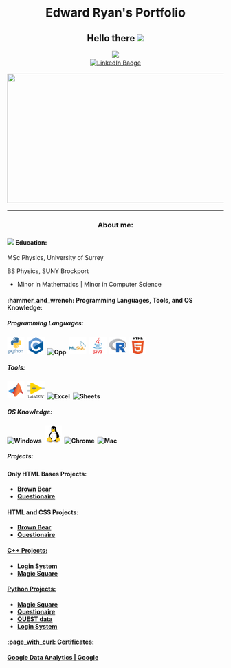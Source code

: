 <div id="title", align="center">
  <h1>
    Edward Ryan's Portfolio
  </h1>
</div>

<div id="Hello", align="center">
  <h2>
    Hello there
    <img src="https://media.giphy.com/media/hvRJCLFzcasrR4ia7z/giphy.gif" width="30px"/>
  </h2>
</div>

<div id="header" align="center">
  <img src="https://media.giphy.com/media/jdPMeyv9rn0hZHh8n9/giphy.gif" width="250"/>
</div>

<div id="badges", align = "center">
  <a href="https://www.linkedin.com/in/edward-ryan-782015173/">
    <img src="https://img.shields.io/badge/LinkedIn-blue?style=for-the-badge&logo=linkedin&logoColor=white" alt="LinkedIn Badge"/>
  </a>
</div>
<div id="Viewer Count", align = "center">
  <img src="https://komarev.com/ghpvc/?username=Ed-Ryan&style=flat-square&color=blue" alt=""/>
</div>

<div align="center">
  <img src="https://media.giphy.com/media/1C8bHHJturSx2/giphy.gif" width="600" height="300"/>
</div>

---
<div id="About" align="Center">
  <h3>
    About me:
  </h3>
</div>

<h4>
  <img src="https://media.giphy.com/media/hENzElhl495Xl0WQAv/giphy.gif" width="20"> Education:
</h4>

MSc Physics, University of Surrey

BS Physics, SUNY Brockport
<ul>
  <li> Minor in Mathematics | Minor in Computer Science </li>
</ul>

<h4>
  :hammer_and_wrench: Programming Languages, Tools, and OS Knowledge:
<h4>
<div>
  <h5>
    Programming Languages:
  </h5>
  <img src="https://github.com/devicons/devicon/blob/master/icons/python/python-original-wordmark.svg" title="Python" alt="Python" width="40" height="40"/>&nbsp;
  <img src="https://github.com/devicons/devicon/blob/master/icons/c/c-original.svg" title="C" alt="C" width="40" height="40"/>&nbsp;
  <img src="https://2.bp.blogspot.com/-DrHDBZWMWC0/WyLLvXElCpI/AAAAAAAAACg/BpyMuVGLcaQJ3ur3HgsVqcgZ_di2-Qb1QCLcBGAs/s1600/c-plus-plus-logo.png" alt="Cpp" width="40" height="40"/>&nbsp;
  <img src="https://github.com/devicons/devicon/blob/master/icons/mysql/mysql-original-wordmark.svg" title="SQL" alt="SQL" width="40" height="40"/>&nbsp;
  <img src="https://github.com/devicons/devicon/blob/master/icons/java/java-original-wordmark.svg" title="Java" alt="Java" width="40" height="40"/>&nbsp;
  <img src="https://github.com/devicons/devicon/blob/master/icons/r/r-original.svg" title="R" alt="R" width="40" height="40"/>&nbsp;
  <img src="https://github.com/devicons/devicon/blob/master/icons/html5/html5-original-wordmark.svg" title="R" alt="R" width="40" height="40"/>&nbsp;
  <h5>
    Tools:
  </h5>
  <img src="https://github.com/devicons/devicon/blob/master/icons/matlab/matlab-original.svg" title="MatLab" alt="MatLab" width="40" height="40"/>&nbsp;
  <img src="https://github.com/devicons/devicon/blob/master/icons/labview/labview-original-wordmark.svg" title="LabVIEW" alt="LabVIEW" width="40" height="40"/>&nbsp;
  <img src="https://logodownload.org/wp-content/uploads/2020/04/excel-logo-0.png" title="Excel" alt="Excel" width="40" height="40"/>&nbsp;
  <img src="https://cozan.co.za/img/logo_sheets.png" title="Sheets" alt="Sheets" width="40" height="40"/>&nbsp;
  <h5>
    OS Knowledge:
  </h5>
  <img src="https://th.bing.com/th/id/R.16e2bd364bc15a7bb79396072c0231eb?rik=nWsys6VOno0CgQ&pid=ImgRaw&r=0" alt="Windows" width="40" height="40"/>&nbsp;
  <img src="https://github.com/devicons/devicon/blob/master/icons/linux/linux-original.svg" title="Linux" alt="Linux" width="40" height="40"/>&nbsp;
  <img src="https://th.bing.com/th/id/OIP.aU5xDB-BKdhzsKlmlhckwAHaHa?pid=ImgDet&rs=1" alt="Chrome" width="40" height="40"/>&nbsp;
  <img src="https://th.bing.com/th/id/OIP.iHe4-LaJdORtOPopYmaMWgHaHa?pid=ImgDet&rs=1" alt="Mac" width="40" height="40"/>&nbsp;
  <h5>
    Projects:
  </h5>
  <h4>
    Only HTML Bases Projects:
  </h4>
  <ul>
    <li><a<li><a href="https://github.com/Ed-Ryan/HTML_Projects/tree/main/HTML_Source_Codes/Brown_Bear">Brown Bear</a></li>
    <li><a href="https://github.com/Ed-Ryan/HTML_Projects/blob/main/HTML_Source_Codes/Questionaire">Questionaire</a></li>
  </ul>
  <h4>
    HTML and CSS Projects:
  </h4>
  <ul>
    <li><a href="https://github.com/Ed-Ryan/HTML_CSS_Projects/tree/main/HTLM_CSS_Source_Code/Brown_Bear">Brown Bear</li>
    <li><a href="https://github.com/Ed-Ryan/HTML_CSS_Projects/tree/main/HTLM_CSS_Source_Code/Questionaire">Questionaire</li>
  </ul>
  <h4>
  C++ Projects:
  </h4>
  <ul>
    <li><a href="https://github.com/Ed-Ryan/Cpp_Projects/tree/main/Login_System_Cpp">Login System</li>
    <li><a href="https://github.com/Ed-Ryan/Cpp_Projects/tree/main/Magic_Square">Magic Square</li>
  </ul>
  <h4>
    Python Projects:
  </h4>
  <ul>
    <li><a href="https://github.com/Ed-Ryan/Python_Projects/tree/main/Magic_Square">Magic Square</li>
    <li><a href="https://github.com/Ed-Ryan/Python_Projects/tree/main/Questionaire_Python">Questionaire</li>
    <li><a href="https://github.com/Ed-Ryan/Python_Projects/tree/main/QUEST_Data">QUEST data</li>
    <li><a href="https://github.com/Ed-Ryan/Python_Projects/tree/main/Login_System">Login System</li>
  </ul>
</div>
  
<h4>
  :page_with_curl: Certificates:
</h4>
Google Data Analytics | Google
